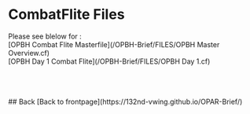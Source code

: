 # CombatFlite Files


Please see blelow for :
<br>
[OPBH Combat Flite Masterfile](/OPBH-Brief/FILES/OPBH Master Overview.cf)
<br>
[OPBH Day 1 Combat Flite](/OPBH-Brief/FILES/OPBH Day 1.cf)


<br>
<br>
<br>
## Back
[Back to frontpage](https://132nd-vwing.github.io/OPAR-Brief/)